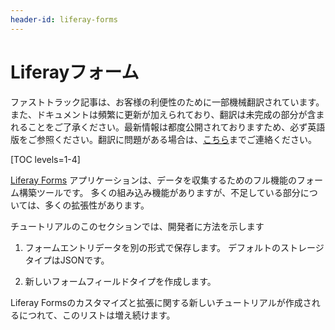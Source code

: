 ```yaml
---
header-id: liferay-forms
---
```


# Liferayフォーム

<p class="alert alert-info"><span class="wysiwyg-color-blue120">ファストトラック記事は、お客様の利便性のために一部機械翻訳されています。また、ドキュメントは頻繁に更新が加えられており、翻訳は未完成の部分が含まれることをご了承ください。最新情報は都度公開されておりますため、必ず英語版をご参照ください。翻訳に問題がある場合は、<a href="mailto:support-content-jp@liferay.com">こちら</a>までご連絡ください。</span></p>

[TOC levels=1-4]

[Liferay Forms](/docs/7-1/user/-/knowledge_base/u/forms) アプリケーションは、データを収集するためのフル機能のフォーム構築ツールです。 多くの組み込み機能がありますが、不足している部分については、多くの拡張性があります。

チュートリアルのこのセクションでは、開発者に方法を示します

1.  フォームエントリデータを別の形式で保存します。 デフォルトのストレージタイプはJSONです。

2.  新しいフォームフィールドタイプを作成します。

Liferay Formsのカスタマイズと拡張に関する新しいチュートリアルが作成されるにつれて、このリストは増え続けます。
